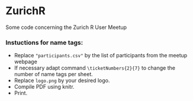 # ZurichR
Some code concerning the Zurich R User Meetup

### Instuctions for name tags:

- Replace `"participants.csv"` by the list of participants from the meetup webpage
- If necessary adapt command `\ticketNumbers{2}{7}` to change the number of name tags per sheet.
- Replace `logo.png` by your desired logo.
- Compile PDF using knitr.
- Print.